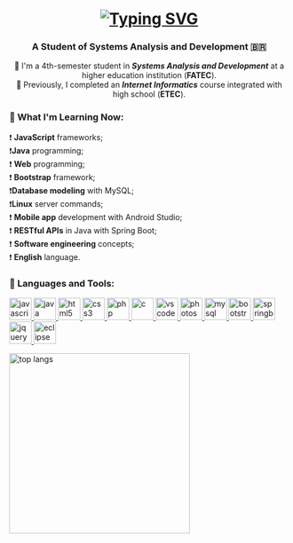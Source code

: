 <h1 align="center">
    <a href="https://git.io/typing-svg"><img src="https://readme-typing-svg.herokuapp.com?font=Fira+Code&weight=800&size=30&pause=1000&color=B82222&center=true&width=435&lines=+Hi+There!+%F0%9F%91%8B;I'm+Gustavo." alt="Typing SVG" /></a>
</h1>

<h3 align="center">A Student of Systems Analysis and Development 🇧🇷​</h3>

<div align="center">

🤝 I'm a 4th-semester student in ***Systems Analysis and Development*** at a higher education institution (**FATEC**). <br>
🤝 Previously, I completed an ***Internet Informatics*** course integrated with high school (**ETEC**).

</div>
 
<h3 align="left">🚨​ What I'm Learning Now:</h3>

 ❗​ **JavaScript** frameworks;  <br>
 ❗​ **Java** programming; <br>
 ❗​ **Web** programming; <br>
 ❗​ **Bootstrap** framework; <br>
 ❗​ **Database modeling** with MySQL; <br>
 ❗​ **Linux** server commands; <br>
 ❗​ **Mobile app** development with Android Studio; <br>
 ❗​ **RESTful APIs** in Java with Spring Boot; <br>
 ❗​ **Software engineering** concepts; <br>
 ❗​ **English** language. <br>

<h3 align="left">🚨 Languages and Tools:</h3>
<p align="left"> 
  <a href="https://www.w3schools.com/js/" target="_blank">
    <img src="https://cdn.jsdelivr.net/gh/devicons/devicon/icons/javascript/javascript-original.svg" alt="javascript" width="40" height="40"/> 
  </a> 
  <a href="https://www.oracle.com/java/" target="_blank">
    <img src="https://cdn.jsdelivr.net/gh/devicons/devicon/icons/java/java-original.svg" alt="java" width="40" height="40"/> 
  </a>
  <a href="https://www.w3.org/html/" target="_blank"> 
    <img src="https://cdn.jsdelivr.net/gh/devicons/devicon/icons/html5/html5-original-wordmark.svg" alt="html5" width="40" height="40"/> 
  </a> 
  <a href="https://www.w3schools.com/css/" target="_blank">
    <img src="https://cdn.jsdelivr.net/gh/devicons/devicon/icons/css3/css3-original-wordmark.svg" alt="css3" width="40" height="40"/> 
  </a> 
  <a href="https://www.php.net/" target="_blank">
    <img src="https://cdn.jsdelivr.net/gh/devicons/devicon/icons/php/php-original.svg" alt="php" width="40" height="40"/> 
  </a> 
  <a href="https://www.cprogramming.com/" target="_blank">
    <img src="https://cdn.jsdelivr.net/gh/devicons/devicon/icons/c/c-original.svg" alt="c" width="40" height="40"/> 
  </a> 
  <a href="https://code.visualstudio.com/" target="_blank">
    <img src="https://cdn.jsdelivr.net/gh/devicons/devicon/icons/vscode/vscode-original.svg" alt="vscode" width="40" height="40"/>
  </a>
  <a href="https://www.adobe.com/products/photoshop.html" target="_blank">
    <img src="https://cdn.jsdelivr.net/gh/devicons/devicon/icons/photoshop/photoshop-plain.svg" alt="photoshop" width="40" height="40"/>
  </a>
  <a href="https://www.mysql.com/" target="_blank">
    <img src="https://cdn.jsdelivr.net/gh/devicons/devicon/icons/mysql/mysql-original.svg" alt="mysql" width="40" height="40"/>
  </a>
  <a href="https://getbootstrap.com/" target="_blank">
    <img src="https://cdn.jsdelivr.net/gh/devicons/devicon/icons/bootstrap/bootstrap-original.svg" alt="bootstrap" width="40" height="40"/>
  </a>
  <a href="https://spring.io/projects/spring-boot" target="_blank">
    <img src="https://cdn.jsdelivr.net/gh/devicons/devicon/icons/spring/spring-original.svg" alt="springboot" width="40" height="40"/>
  </a>
  <a href="https://jquery.com/" target="_blank">
    <img src="https://cdn.jsdelivr.net/gh/devicons/devicon/icons/jquery/jquery-original.svg" alt="jquery" width="40" height="40"/>
  </a>
  <a href="https://www.eclipse.org/" target="_blank">
    <img src="https://cdn.jsdelivr.net/gh/devicons/devicon/icons/eclipse/eclipse-original.svg" alt="eclipse" width="40" height="40"/>
  </a>
</p>


<img width=325 align="center" src="https://github-readme-stats.vercel.app/api/top-langs/?username=gustaavo-404&layout=compact&theme=react&border_radius=10" alt="top langs" />

  
  <br/><br/><br/>
